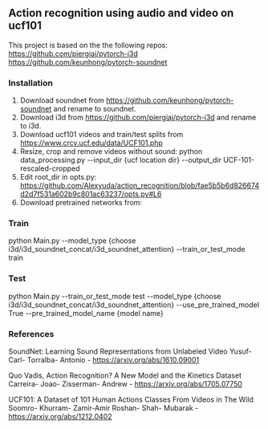 ## Action recognition using audio and video on ucf101
This project is based on the the following repos:
https://github.com/piergiaj/pytorch-i3d
https://github.com/keunhong/pytorch-soundnet

### Installation 
1. Download soundnet from https://github.com/keunhong/pytorch-soundnet and rename to soundnet.
2. Download i3d from https://github.com/piergiaj/pytorch-i3d and rename to i3d.
3. Download ucf101 videos and train/test splits from https://www.crcv.ucf.edu/data/UCF101.php
5. Resize, crop and remove videos without sound:
python data_processing.py --input_dir {ucf location dir} --output_dir UCF-101-rescaled-cropped
6. Edit root_dir in opts.py:
https://github.com/Alexyuda/action_recognition/blob/fae5b5b6d826674d2d7f531a602b9c801ac63237/opts.py#L6
7. Download pretrained networks from:


### Train
python Main.py --model_type {choose i3d/i3d_soundnet_concat/i3d_soundnet_attention} --train_or_test_mode train

### Test
python Main.py --train_or_test_mode test --model_type {choose i3d/i3d_soundnet_concat/i3d_soundnet_attention} --use_pre_trained_model True --pre_trained_model_name {model name}

### References
SoundNet: Learning Sound Representations from Unlabeled Video
Yusuf- Carl- Torralba- Antonio - https://arxiv.org/abs/1610.09001

Quo Vadis, Action Recognition? A New Model and the Kinetics Dataset
Carreira- Joao- Zisserman- Andrew - https://arxiv.org/abs/1705.07750

UCF101: A Dataset of 101 Human Actions Classes From Videos in The Wild
Soomro- Khurram- Zamir-Amir Roshan- Shah- Mubarak - https://arxiv.org/abs/1212.0402


